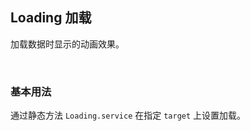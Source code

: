 <div class="demo-header">
<p class="overviewicon">
  <span class="wapi-form-loading"/>
</p>

## Loading 加载

<mobile-uxlink widget-name="Loading"></mobile-uxlink>

加载数据时显示的动画效果。

<br>
</div>

### 基本用法

通过静态方法 `Loading.service` 在指定 `target` 上设置加载。

<mobile-view link="loading/base"></mobile-view>

<br>

<mobile-attributes link="loading"></mobile-attributes>
